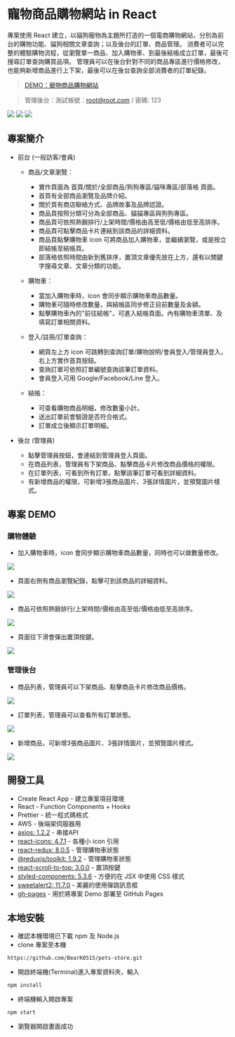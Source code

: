 # 寵物商品購物網站 in React

專案使用 React 建立，以貓狗寵物為主題所打造的一個電商購物網站，分別為前台的購物功能、貓狗相關文章查詢；以及後台的訂單、商品管理。 
消費者可以完整的體驗購物流程，從瀏覽單一商品、加入購物車、到最後結帳成立訂單，最後可搜尋訂單查詢購買品項。 
管理員可以在後台針對不同的商品專區進行價格修改，也能夠新增商品進行上下架，最後可以在後台查詢全部消費者的訂單紀錄。

> [DEMO：寵物商品購物網站](https://beark0515.github.io/pets-store/)

> 管理後台：測試帳號：root@root.com / 密碼: 123

![](https://i.imgur.com/PO3Ckmv.png)
![](https://i.imgur.com/s5GjuVT.png)
![](https://i.imgur.com/9SvZx1Q.png)

## 專案簡介

- 前台 (一般訪客/會員) 

  - 商品/文章瀏覽： 

    - 實作頁面為 首頁/關於/全部商品/狗狗專區/貓咪專區/部落格 頁面。
    - 首頁有全部商品瀏覽及品牌介紹。
    - 關於頁有商店聯絡方式、品牌故事及品牌認證。
    - 商品頁按照分類可分為全部商品、貓貓專區與狗狗專區。
    - 商品頁可依照熱銷排行/上架時間/價格由高至低/價格由低至高排序。
    - 商品頁可點擊商品卡片連結到該商品的詳細資料。
    - 商品頁點擊購物車 icon 可將商品加入購物車，並繼續瀏覽，或是按立即結帳至結帳頁。
    - 部落格依照時間由新到舊排序，置頂文章優先放在上方，還有以關鍵字搜尋文章、文章分類的功能。

  - 購物車： 

    - 當加入購物車時，icon 會同步顯示購物車商品數量。
    - 購物車可隨時修改數量，與結帳區同步修正目前數量及金額。
    - 點擊購物車內的"前往結帳"，可進入結帳頁面。內有購物車清單、及填寫訂單相關資料。

  - 登入/註冊/訂單查詢： 

    - 網頁左上方 icon 可跳轉到查詢訂單/購物說明/會員登入/管理員登入，右上方實作首頁按鈕。
    - 查詢訂單可依照訂單編號查詢該筆訂單資料。
    - 會員登入可用 Google/Facebook/Line 登入。

  - 結帳： 

    - 可查看購物商品明細，修改數量小計。
    - 送出訂單前會驗證是否符合格式。
    - 訂單成立後顯示訂單明細。

- 後台 (管理員) 

  - 點擊管理員按鈕，會連結到管理員登入頁面。
  - 在商品列表，管理員有下架商品、點擊商品卡片修改商品價格的權限。
  - 在訂單列表，可看到所有訂單，點擊該筆訂單可看到詳細資料。
  - 有新增商品的權限，可新增3張商品圖片、3張詳情圖片，並預覽圖片樣式。

## 專案 DEMO

### 購物體驗

  - 加入購物車時，icon 會同步顯示購物車商品數量，同時也可以做數量修改。

  ![](https://i.imgur.com/Iz9aJLe.gif)

  - 頁面右側有商品瀏覽紀錄，點擊可到該商品的詳細資料。

  ![](https://i.imgur.com/x5riKcY.gif)

  - 商品可依照熱銷排行/上架時間/價格由高至低/價格由低至高排序。

  ![](https://i.imgur.com/DqGmZA5.gif)

  - 頁面往下滑會彈出置頂按鍵。

  ![](https://i.imgur.com/d49XmaW.gif)


### 管理後台

  - 商品列表，管理員可以下架商品、點擊商品卡片修改商品價格。

  ![](https://i.imgur.com/ikOQySe.gif)

  - 訂單列表，管理員可以查看所有訂單狀態。

  ![](https://i.imgur.com/KRKxZdw.gif)

  - 新增商品，可新增3張商品圖片、3張詳情圖片，並預覽圖片樣式。

  ![](https://i.imgur.com/bM41AFr.gif)


## 開發工具

- Create React App - 建立專案項目環境
- React - Function Components + Hooks
- Prettier - 統一程式碼格式
- AWS - 後端架伺服器用
- [axios: 1.2.2](https://axios-http.com/) - 串接API
- [react-icons: 4.7.1](https://react-icons.github.io/react-icons/) - 各種小 icon 引用
- [react-redux: 8.0.5](https://react-redux.js.org/) - 管理購物車狀態
- [@reduxjs/toolkit: 1.9.2](https://redux-toolkit.js.org/) - 管理購物車狀態
- [react-scroll-to-top: 3.0.0](https://www.npmjs.com/package/react-scroll-to-top) - 置頂按鍵
- [styled-components: 5.3.6](https://styled-components.com/) - 方便的在 JSX 中使用 CSS 樣式
- [sweetalert2: 11.7.0](https://sweetalert2.github.io/) - 美麗的使用彈跳訊息框
- [gh-pages](https://www.npmjs.com/package/gh-pages) - 用於將專案 Demo 部署至 GitHub Pages


## 本地安裝
- 確認本機環境已下載 npm 及 Node.js
- clone 專案至本機
```
https://github.com/BearK0515/pets-store.git
```
- 開啟終端機(Terminal)進入專案資料夾，輸入


```
npm install
```
- 終端機輸入開啟專案

```
npm start
```
- 瀏覽器開啟畫面成功
